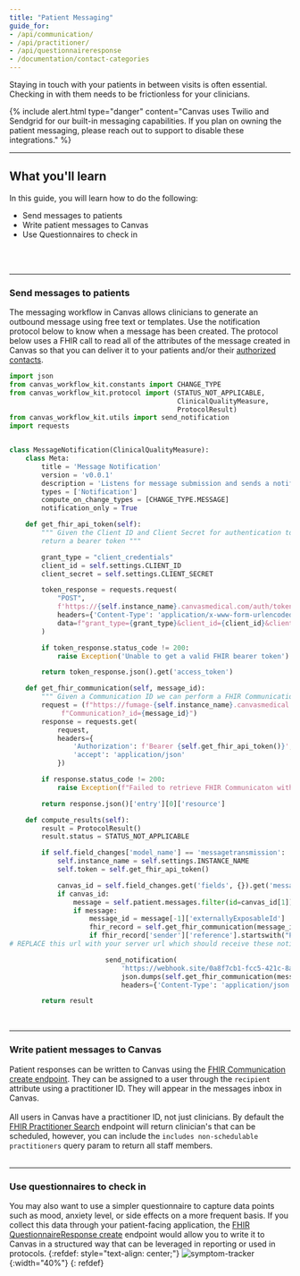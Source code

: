 ```yaml
---
title: "Patient Messaging"
guide_for:
- /api/communication/
- /api/practitioner/
- /api/questionnaireresponse
- /documentation/contact-categories
---
```


Staying in touch with your patients in between visits is often essential. Checking in with them needs to be frictionless for your clinicians.

{% include alert.html type="danger" content="Canvas uses Twilio and Sendgrid for our built-in messaging capabilities. If you plan on owning the patient messaging, please reach out to support to disable these integrations." %}

* * *
## What you'll learn
In this guide, you will learn how to do the following:
- Send messages to patients
- Write patient messages to Canvas
- Use Questionnaires to check in
<br>
<br>

* * *

### Send messages to patients



The messaging workflow in Canvas allows clinicians to generate an outbound message using free text or templates. Use the notification protocol below to know when a message has been created. The protocol below uses a FHIR call to read all of the attributes of the message created in Canvas so that you can deliver it to your patients and/or their [authorized contacts](documentation/contact-categoried).
``` python
import json
from canvas_workflow_kit.constants import CHANGE_TYPE
from canvas_workflow_kit.protocol import (STATUS_NOT_APPLICABLE,
                                          ClinicalQualityMeasure,
                                          ProtocolResult)
from canvas_workflow_kit.utils import send_notification
import requests


class MessageNotification(ClinicalQualityMeasure):
    class Meta:
        title = 'Message Notification'
        version = 'v0.0.1'
        description = 'Listens for message submission and sends a notification.'
        types = ['Notification']
        compute_on_change_types = [CHANGE_TYPE.MESSAGE]
        notification_only = True

    def get_fhir_api_token(self):
        """ Given the Client ID and Client Secret for authentication to FHIR,
        return a bearer token """

        grant_type = "client_credentials"
        client_id = self.settings.CLIENT_ID
        client_secret = self.settings.CLIENT_SECRET

        token_response = requests.request(
            "POST",
            f'https://{self.instance_name}.canvasmedical.com/auth/token/',
            headers={'Content-Type': 'application/x-www-form-urlencoded'},
            data=f"grant_type={grant_type}&client_id={client_id}&client_secret={client_secret}"
        )

        if token_response.status_code != 200:
            raise Exception('Unable to get a valid FHIR bearer token')

        return token_response.json().get('access_token')

    def get_fhir_communication(self, message_id):
        """ Given a Communication ID we can perform a FHIR Communication Search Request"""
        request = (f"https://fumage-{self.instance_name}.canvasmedical.com/"
             f"Communication?_id={message_id}")
        response = requests.get(
            request,
            headers={
                'Authorization': f'Bearer {self.get_fhir_api_token()}',
                'accept': 'application/json'
            })

        if response.status_code != 200:
            raise Exception(f"Failed to retrieve FHIR Communicaton with {request}")

        return response.json()['entry'][0]['resource']

    def compute_results(self):
        result = ProtocolResult()
        result.status = STATUS_NOT_APPLICABLE

        if self.field_changes['model_name'] == 'messagetransmission':
            self.instance_name = self.settings.INSTANCE_NAME
            self.token = self.get_fhir_api_token()

            canvas_id = self.field_changes.get('fields', {}).get('message_id', None)
            if canvas_id:
                message = self.patient.messages.filter(id=canvas_id[1]).records
                if message:
                    message_id = message[-1]['externallyExposableId']
                    fhir_record = self.get_fhir_communication(message_id)
                    if fhir_record['sender']['reference'].startswith("Practitioner"):
# REPLACE this url with your server url which should receive these notifications

                        send_notification(
                            'https://webhook.site/0a8f7cb1-fcc5-421c-8a99-9c87533cf678',
                            json.dumps(self.get_fhir_communication(message_id)),
                            headers={'Content-Type': 'application/json'})

        return result
```
<br>

* * *

### Write patient messages to Canvas

Patient responses can be written to Canvas using the [FHIR Communication create endpoint](/api/communication/#create). They can be assigned to a user through the `recipient` attribute using a practitioner ID. They will appear in the messages inbox in Canvas. 
<br><br> All users in Canvas have a practitioner ID, not just clinicians. By default the [FHIR Practitioner Search](/api/practitioner/#search) endpoint will return clinician's that can be scheduled, however, you can include the `includes non-schedulable practitioners` query param to return all staff members.
<br><br>
* * *

### Use questionnaires to check in
You may also want to use a simpler questionnaire to capture data points such as mood, anxiety level, or side effects on a more frequent basis. If you collect this data through your patient-facing application, the [FHIR QuestionnaireResponse create](/api/questionnaireresponse/#create) endpoint would allow you to write it to Canvas in a structured way that can be leveraged in reporting or used in protocols.
{:refdef: style="text-align: center;"}
![symptom-tracker](/assets/images/symptom-tracker.png){:width="40%"}
{: refdef}
